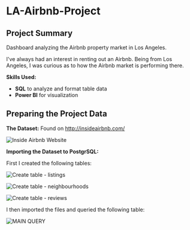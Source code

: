 # LA-Airbnb-Project

## Project Summary<br/>
Dashboard analyzing the Airbnb property market in Los Angeles.<br/>

I've always had an interest in renting out an Airbnb. Being from Los Angeles, I was curious as to how the Airbnb market is performing there.<br/>


**Skills Used:**<br/>
- **SQL** to analyze and format table data
- **Power BI** for visualization

## Preparing the Project Data<br/>

**The Dataset:**
Found on http://insideairbnb.com/ <br/>

![Inside Airbnb Website](https://user-images.githubusercontent.com/111325425/201702397-c75930ca-a228-40b0-999e-30f2fd76522c.PNG)<br/>

**Importing the Dataset to PostgrSQL:**<br/>

First I created the following tables:<br/>

![Create table - listings](https://user-images.githubusercontent.com/111325425/201702771-f4cb0970-1698-4017-b5ae-f6d66d5ac6d2.PNG)

![Create table - neighbourhoods](https://user-images.githubusercontent.com/111325425/201702798-d1f6bf20-2459-4c2a-a287-256659eb4fee.PNG)

![Create table - reviews](https://user-images.githubusercontent.com/111325425/201702820-f81c9b62-32be-4fad-8735-af41edfd0708.PNG)<br/>

I then imported the files and queried the following table:<br/>

![MAIN QUERY](https://user-images.githubusercontent.com/111325425/201703151-ac8408ae-60c7-4809-a766-157337b2d1dc.PNG)
